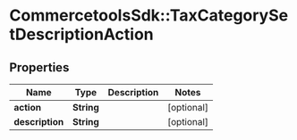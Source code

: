 # CommercetoolsSdk::TaxCategorySetDescriptionAction

## Properties
Name | Type | Description | Notes
------------ | ------------- | ------------- | -------------
**action** | **String** |  | [optional] 
**description** | **String** |  | [optional] 

